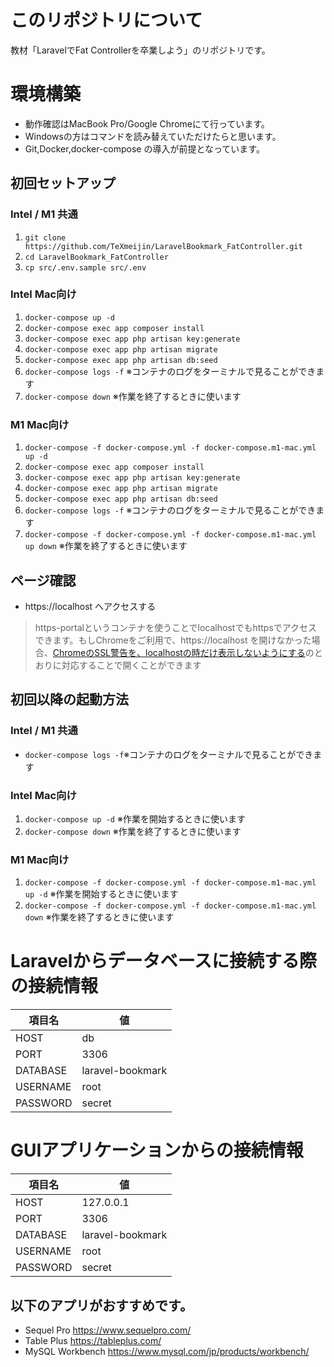 # このリポジトリについて

教材「LaravelでFat Controllerを卒業しよう」のリポジトリです。

# 環境構築

- 動作確認はMacBook Pro/Google Chromeにて行っています。
- Windowsの方はコマンドを読み替えていただけたらと思います。
- Git,Docker,docker-compose の導入が前提となっています。

## 初回セットアップ

### Intel / M1 共通

1. `git clone https://github.com/TeXmeijin/LaravelBookmark_FatController.git`
2. `cd LaravelBookmark_FatController`
3. `cp src/.env.sample src/.env`

### Intel Mac向け

1. `docker-compose up -d`
2. `docker-compose exec app composer install`
3. `docker-compose exec app php artisan key:generate`
4. `docker-compose exec app php artisan migrate`
5. `docker-compose exec app php artisan db:seed`
6. `docker-compose logs -f` ※コンテナのログをターミナルで見ることができます
7. `docker-compose down` ※作業を終了するときに使います

### M1 Mac向け

1. `docker-compose -f docker-compose.yml -f docker-compose.m1-mac.yml up -d`
2. `docker-compose exec app composer install`
3. `docker-compose exec app php artisan key:generate`
4. `docker-compose exec app php artisan migrate`
5. `docker-compose exec app php artisan db:seed`
6. `docker-compose logs -f` ※コンテナのログをターミナルで見ることができます
7. `docker-compose -f docker-compose.yml -f docker-compose.m1-mac.yml up down` ※作業を終了するときに使います

## ページ確認

- https://localhost へアクセスする

> https-portalというコンテナを使うことでlocalhostでもhttpsでアクセスできます。もしChromeをご利用で、https://localhost を開けなかった場合、[ChromeのSSL警告を、localhostの時だけ表示しないようにする](https://qiita.com/yanchi4425/items/76e502c41cbfb4f0542b )のとおりに対応することで開くことができます

## 初回以降の起動方法

### Intel / M1 共通

- `docker-compose logs -f`※コンテナのログをターミナルで見ることができます

### Intel Mac向け

1. `docker-compose up -d` ※作業を開始するときに使います
2. `docker-compose down` ※作業を終了するときに使います

### M1 Mac向け

1. `docker-compose -f docker-compose.yml -f docker-compose.m1-mac.yml up -d` ※作業を開始するときに使います
2. `docker-compose -f docker-compose.yml -f docker-compose.m1-mac.yml down` ※作業を終了するときに使います

# Laravelからデータベースに接続する際の接続情報

| 項目名      | 値                |
|----------|------------------|
| HOST     | db               |
| PORT     | 3306             |
| DATABASE | laravel-bookmark |
| USERNAME | root             |
| PASSWORD | secret           |

# GUIアプリケーションからの接続情報

| 項目名      | 値                | 
|----------|------------------|
| HOST     | 127.0.0.1        | 
| PORT     | 3306             | 
| DATABASE | laravel-bookmark | 
| USERNAME | root             | 
| PASSWORD | secret           | 

## 以下のアプリがおすすめです。

- Sequel Pro https://www.sequelpro.com/
- Table Plus https://tableplus.com/
- MySQL Workbench https://www.mysql.com/jp/products/workbench/
